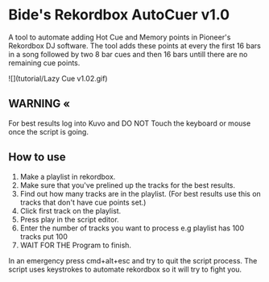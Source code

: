 # Bide's Rekordbox AutoCuer v1.0
A tool to automate adding Hot Cue and Memory points in Pioneer's Rekordbox DJ software. 
The tool adds these points at every the first 16 bars in a song followed by two 8 bar cues and then 16 bars untill there are no remaining cue points. 

![](tutorial/Lazy Cue v1.02.gif)

## WARNING «
For best results log into Kuvo and DO NOT Touch the keyboard or mouse once the script is going. 

## How to use
1. Make a playlist in rekordbox.
2. Make sure that you've prelined up the tracks for the best results. 
3. Find out how many tracks are in the playlist. (For best results use this on tracks that don't have cue points set.)
4. Click first track on the playlist. 
5. Press play in the script editor.
6. Enter the number of tracks you want to process e.g playlist has 100 tracks put 100
7. WAIT FOR THE Program to finish. 

In an emergency press cmd+alt+esc and try to quit the script process. The script uses keystrokes to automate rekordbox so it will try to fight you.
